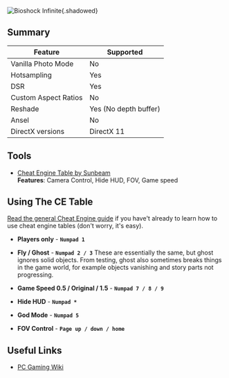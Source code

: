 ![Bioshock Infinite](Images\bioshockinfinite_header.png "Shot by Flurdeh"){.shadowed}

## Summary

Feature | Supported
--|--
Vanilla Photo Mode | No
Hotsampling | Yes
DSR | Yes
Custom Aspect Ratios | No
Reshade | Yes (No depth buffer)
Ansel | No
DirectX versions | DirectX 11

## Tools

* [Cheat Engine Table by Sunbeam](..\CheatTables\BioshockInfinite.CT)  
**Features**: Camera Control, Hide HUD, FOV, Game speed  

## Using The CE Table

[Read the general Cheat Engine guide](../GeneralGuides/cheat_engine_tables.htm) if you have't already to learn how to use cheat engine tables (don't worry, it's easy).

* **Players only** - **`Numpad 1`**

* **Fly / Ghost** - **`Numpad 2 / 3`**
These are essentially the same, but ghost ignores solid objects. From testing, ghost also sometimes breaks things in the game world, for example objects vanishing and story parts not progressing.

* **Game Speed 0.5 / Original / 1.5** - **`Numpad 7 / 8 / 9`**

* **Hide HUD** - **`Numpad *`**

* **God Mode** - **`Numpad 5`**

* **FOV Control** - **`Page up / down / home`**

## Useful Links

* [PC Gaming Wiki](https://www.pcgamingwiki.com/wiki/BioShock_Infinite)
